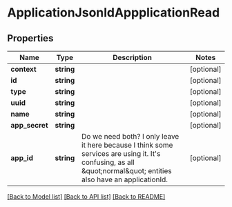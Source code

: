 # ApplicationJsonldAppplicationRead

## Properties
Name | Type | Description | Notes
------------ | ------------- | ------------- | -------------
**context** | **string** |  | [optional] 
**id** | **string** |  | [optional] 
**type** | **string** |  | [optional] 
**uuid** | **string** |  | [optional] 
**name** | **string** |  | [optional] 
**app_secret** | **string** |  | [optional] 
**app_id** | **string** | Do we need both? I only leave it here because I think some services are using it. It&#x27;s confusing, as all \&quot;normal\&quot; entities also have an applicationId. | [optional] 

[[Back to Model list]](../../README.md#documentation-for-models) [[Back to API list]](../../README.md#documentation-for-api-endpoints) [[Back to README]](../../README.md)

